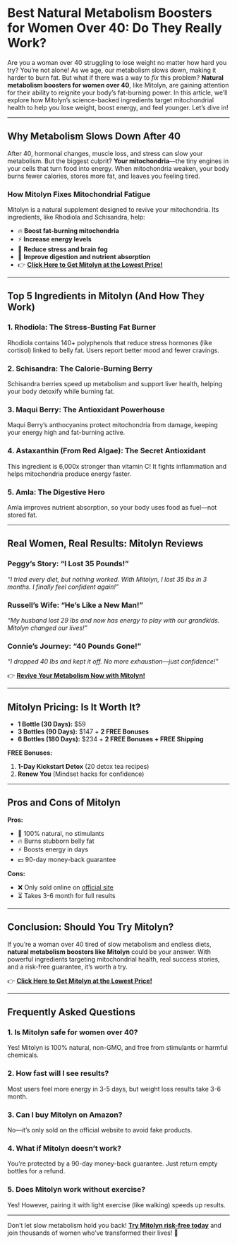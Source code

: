 # Best Natural Metabolism Boosters for Women Over 40: Do They Really Work?  

Are you a woman over 40 struggling to lose weight no matter how hard you try? You’re not alone! As we age, our metabolism slows down, making it harder to burn fat. But what if there was a way to *fix* this problem? **Natural metabolism boosters for women over 40**, like Mitolyn, are gaining attention for their ability to reignite your body’s fat-burning power. In this article, we’ll explore how Mitolyn’s science-backed ingredients target mitochondrial health to help you lose weight, boost energy, and feel younger. Let’s dive in!  

---

## Why Metabolism Slows Down After 40  

After 40, hormonal changes, muscle loss, and stress can slow your metabolism. But the biggest culprit? **Your mitochondria**—the tiny engines in your cells that turn food into energy. When mitochondria weaken, your body burns fewer calories, stores more fat, and leaves you feeling tired.  

### How Mitolyn Fixes Mitochondrial Fatigue  

Mitolyn is a natural supplement designed to revive your mitochondria. Its ingredients, like Rhodiola and Schisandra, help:  
- 🔥 **Boost fat-burning mitochondria**  
- ⚡ **Increase energy levels**  
- 🧠 **Reduce stress and brain fog**  
- 🍏 **Improve digestion and nutrient absorption**
- 👉 **[Click Here to Get Mitolyn at the Lowest Price!](https://rebrand.ly/mitolyn-review-2025)**  

---

## Top 5 Ingredients in Mitolyn (And How They Work)  

### 1. Rhodiola: The Stress-Busting Fat Burner  
Rhodiola contains 140+ polyphenols that reduce stress hormones (like cortisol) linked to belly fat. Users report better mood and fewer cravings.  

### 2. Schisandra: The Calorie-Burning Berry  
Schisandra berries speed up metabolism and support liver health, helping your body detoxify while burning fat.  

### 3. Maqui Berry: The Antioxidant Powerhouse  
Maqui Berry’s anthocyanins protect mitochondria from damage, keeping your energy high and fat-burning active.  

### 4. Astaxanthin (From Red Algae): The Secret Antioxidant  
This ingredient is 6,000x stronger than vitamin C! It fights inflammation and helps mitochondria produce energy faster.  

### 5. Amla: The Digestive Hero  
Amla improves nutrient absorption, so your body uses food as fuel—not stored fat.  

---

## Real Women, Real Results: Mitolyn Reviews  

### Peggy’s Story: “I Lost 35 Pounds!”  
*“I tried every diet, but nothing worked. With Mitolyn, I lost 35 lbs in 3 months. I finally feel confident again!”*  

### Russell’s Wife: “He’s Like a New Man!”  
*“My husband lost 29 lbs and now has energy to play with our grandkids. Mitolyn changed our lives!”*  

### Connie’s Journey: “40 Pounds Gone!”  
*“I dropped 40 lbs and kept it off. No more exhaustion—just confidence!”*  

👉 **[Revive Your Metabolism Now with Mitolyn!](https://rebrand.ly/mitolyn-review-2025)**  

---

## Mitolyn Pricing: Is It Worth It?  

- **1 Bottle (30 Days):** $59  
- **3 Bottles (90 Days):** $147 + **2 FREE Bonuses**  
- **6 Bottles (180 Days):** $234 + **2 FREE Bonuses + FREE Shipping**  

**FREE Bonuses:**  
1. **1-Day Kickstart Detox** (20 detox tea recipes)  
2. **Renew You** (Mindset hacks for confidence)  

---

## Pros and Cons of Mitolyn  

**Pros:**  
- 🌿 100% natural, no stimulants  
- 🔥 Burns stubborn belly fat  
- ⚡ Boosts energy in days  
- 💵 90-day money-back guarantee  

**Cons:**  
- ❌ Only sold online on [official site](https://rebrand.ly/mitolyn-review-2025)
- ⏳ Takes 3-6 month for full results  

---

## Conclusion: Should You Try Mitolyn?  

If you’re a woman over 40 tired of slow metabolism and endless diets, **natural metabolism boosters like Mitolyn** could be your answer. With powerful ingredients targeting mitochondrial health, real success stories, and a risk-free guarantee, it’s worth a try.  

👉 **[Click Here to Get Mitolyn at the Lowest Price!](https://rebrand.ly/mitolyn-review-2025)**  

---

##  Frequently Asked Questions  

### 1. Is Mitolyn safe for women over 40?  
Yes! Mitolyn is 100% natural, non-GMO, and free from stimulants or harmful chemicals.  

### 2. How fast will I see results?  
Most users feel more energy in 3-5 days, but weight loss results take 3-6 month.  

### 3. Can I buy Mitolyn on Amazon?  
No—it’s only sold on the official website to avoid fake products.  

### 4. What if Mitolyn doesn’t work?  
You’re protected by a 90-day money-back guarantee. Just return empty bottles for a refund.  

### 5. Does Mitolyn work without exercise?  
Yes! However, pairing it with light exercise (like walking) speeds up results.  

---

 Don’t let slow metabolism hold you back! **[Try Mitolyn risk-free today](https://rebrand.ly/mitolyn-review-2025)** and join thousands of women who’ve transformed their lives! 💪  
